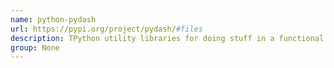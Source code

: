 ```yaml
---
name: python-pydash
url: https://pypi.org/project/pydash/#files
description: TPython utility libraries for doing stuff in a functional way based on the Lo-Dash Javascript library.
group: None
---
```

